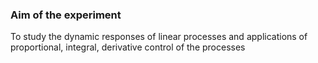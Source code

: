 ### Aim of the experiment

To study the dynamic responses of linear processes and applications of proportional, integral, derivative control of the processes